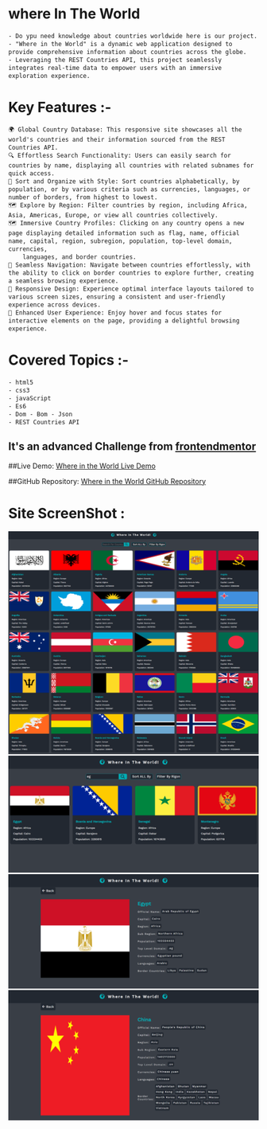 # where In The World
    - Do ypu need knowledge about countries worldwide here is our project.
    - "Where in the World" is a dynamic web application designed to provide comprehensive information about countries across the globe.
    - Leveraging the REST Countries API, this project seamlessly integrates real-time data to empower users with an immersive exploration experience.

# Key Features :-
    🌍 Global Country Database: This responsive site showcases all the world's countries and their information sourced from the REST Countries API.
    🔍 Effortless Search Functionality: Users can easily search for countries by name, displaying all countries with related subnames for quick access.
    🔄 Sort and Organize with Style: Sort countries alphabetically, by population, or by various criteria such as currencies, languages, or number of borders, from highest to lowest.
    🗺️ Explore by Region: Filter countries by region, including Africa, Asia, Americas, Europe, or view all countries collectively.
    🗺️ Immersive Country Profiles: Clicking on any country opens a new page displaying detailed information such as flag, name, official name, capital, region, subregion, population, top-level domain, currencies, 
        languages, and border countries.
    🚀 Seamless Navigation: Navigate between countries effortlessly, with the ability to click on border countries to explore further, creating a seamless browsing experience.
    📱 Responsive Design: Experience optimal interface layouts tailored to various screen sizes, ensuring a consistent and user-friendly experience across devices.
    🌟 Enhanced User Experience: Enjoy hover and focus states for interactive elements on the page, providing a delightful browsing experience.

# Covered Topics :-
    - html5
    - css3
    - javaScript
    - Es6
    - Dom - Bom - Json
    - REST Countries API

## It's an advanced Challenge from [frontendmentor](https://www.frontendmentor.io/challenges/rest-countries-api-with-color-theme-switcher-5cacc469fec04111f7b848ca)

##Live Demo: [Where in the World Live Demo](https://ahmedsaa3d.github.io/where-In-the-World/)

##GitHub Repository: [Where in the World GitHub Repository](https://github.com/AhmedSaa3d/where-In-the-World)

# Site ScreenShot :
![](Where-In-The-World-App-Design-1.png)
![](Where-In-The-World-App-Design-2.png)
![](Where-In-The-World-App-Design-3.png)
![](Where-In-The-World-App-china.png)
